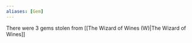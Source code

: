 ```yaml
---
aliases: [Gem]
---
```


There were 3 gems stolen from [[The Wizard of Wines (W)|The Wizard of Wines]]